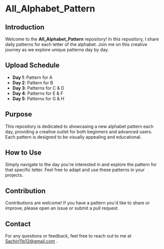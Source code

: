 # All_Alphabet_Pattern

## Introduction
Welcome to the **All_Alphabet_Pattern** repository! In this repository, I share daily patterns for each letter of the alphabet. Join me on this creative journey as we explore unique patterns day by day.

## Upload Schedule
- **Day 1**: Pattern for A
- **Day 2**: Pattern for B
- **Day 3**: Patterns for C & D
- **Day 4**: Patterns for E & F
- **Day 5**: Patterns for G & H

## Purpose
This repository is dedicated to showcasing a new alphabet pattern each day, providing a creative outlet for both beginners and advanced users. Each pattern is designed to be visually appealing and educational.

## How to Use
Simply navigate to the day you're interested in and explore the pattern for that specific letter. Feel free to adapt and use these patterns in your projects.

## Contribution
Contributions are welcome! If you have a pattern you'd like to share or improve, please open an issue or submit a pull request.

## Contact
For any questions or feedback, feel free to reach out to me at Sachin11p12@gmail.com .
